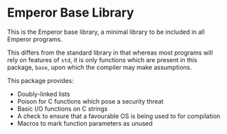 # Emperor Base Library

This is the Emperor base library, a minimal library to be included in all Emperor programs.

This differs from the standard library in that whereas most programs will rely on features of `std`, it is only functions which are present in this package, `base`, upon which the compiler may make assumptions.

This package provides:

- Doubly-linked lists
- Poison for C functions which pose a security threat
- Basic I/O functions on C strings
- A check to ensure that a favourable OS is being used to for compilation
- Macros to mark function parameters as unused
